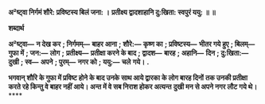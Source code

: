 **अ²ष्ट्वा निर्गमं शौरे: प्रविष्टस्य बिलं जना: ।** **प्रतीक्ष्य द्वादशाहानि दु:खिता: स्वपुरं ययु: ॥ ॥** 

**शब्दार्थ** 

**अ²ष्ट्वा—** **न देख कर** **; निर्गमम्—** **बाहर आना** **; शौरे:—** **कृष्ण का** **; प्रविष्टस्य—** **भीतर गये हुए** **; बिलम्—** **गुफा में** **; जन:—** **लोग** **;** **प्रतीक्ष्य—** **प्रतीक्षा करने के बाद** **; द्वादश—** **बारह** **; अहानि—** **दिन** **; दु:खिता:—** **दुखी** **; स्व—** **अपने** **; पुरम्—** **नगर को** **; ययु:—** **चले** **गये।** **.** 

**भगवान् शौरि के गुफा में प्रविष्ट होने के बाद उनके साथ आये द्वारका के लोग बारह दिनों** **तक उनकी प्रतीक्षा करते रहे किन्तु वे बाहर नहीं आये। अन्त में वे सब निराश होकर अत्यन्त** **दुखी मन से अपने नगर लौट गये थे।** **** 